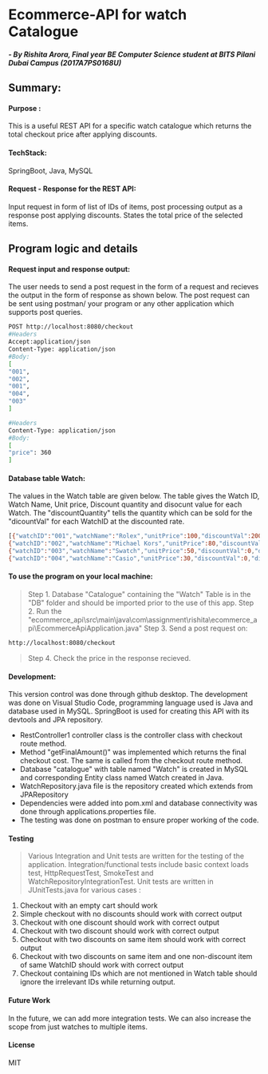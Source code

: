 # Ecommerce-API for watch Catalogue
##### - By Rishita Arora, Final year BE Computer Science student at BITS Pilani Dubai Campus (2017A7PS0168U)

## Summary:
#### Purpose : 
This is a useful REST API for a specific watch catalogue which returns the total checkout price after applying discounts.

#### TechStack: 
SpringBoot, Java, MySQL

#### Request - Response for the REST API:
Input request in form of list of IDs of items, post processing output as a response post applying discounts. States the total price of the selected items.

## Program logic and details
#### Request input and response output:
The user needs to send a post request in the form of a request and recieves the output in the form of response as shown  below. The post request can be sent using postman/ your program or any other application which supports post queries. 

```sh
POST http://localhost:8080/checkout
#Headers
Accept:application/json
Content-Type: application/json
#Body:
[
"001",
"002",
"001",
"004",
"003"
]
```
```sh
#Headers
Content-Type: application/json
#Body:
[
"price": 360
]
```

#### Database table Watch:
The values in the Watch table are given below. The table gives the Watch ID, Watch Name, Unit price, Discount quantity and disocunt value for each Watch. The "discountQuantity" tells the quantity which can be sold for the "dicountVal" for each WatchID at the discounted rate.
```sh
[{"watchID":"001","watchName":"Rolex","unitPrice":100,"discountVal":200,"discountQuantity":3},
{"watchID":"002","watchName":"Michael Kors","unitPrice":80,"discountVal":120,"discountQuantity":2},
{"watchID":"003","watchName":"Swatch","unitPrice":50,"discountVal":0,"discountQuantity":0},
{"watchID":"004","watchName":"Casio","unitPrice":30,"discountVal":0,"discountQuantity":0}]
```

#### To use the program on your local machine:
> Step 1. Database "Catalogue" containing the "Watch" Table is in the "DB" folder and should be imported prior to the use of this app.
Step 2. Run the "ecommerce_api\src\main\java\com\assignment\rishita\ecommerce_api\EcommerceApiApplication.java"
Step 3. Send a post request on:
```sh
http://localhost:8080/checkout
```

> Step 4. Check the price in the response recieved.

#### Development:
This version control was done through github desktop. The development was done on Visual Studio Code, programming language used is Java and database used in MySQL. 
SpringBoot is used for creating this API with its devtools and JPA repository.
-  RestController1 controller class is the controller class with checkout route method.
- Method "getFinalAmount()" was implemented which returns the final checkout cost. The same is called from the checkout route method.
- Database "catalogue" with table named "Watch" is created in MySQL and corresponding Entity class named Watch created in Java.
- WatchRepository.java file is the repository created which extends from JPARepository
- Dependencies were added into pom.xml and database connectivity was done through applications.properties file.
- The testing was done on postman to ensure proper working of the code.
 
#### Testing
> Various Integration and Unit tests are written for the testing of the application. Integration/functional tests include basic context loads test, HttpRequestTest, SmokeTest and WatchRepositoryIntegrationTest.
Unit tests are written in JUnitTests.java for various cases :
1. Checkout with an empty cart should work
2. Simple checkout with no discounts should work with correct output
3. Checkout with one discount should work with correct output
4. Checkout with two discount should work with correct output
5. Checkout with two discounts on same item should work with correct output
6. Checkout with two discounts on same item and one non-discount item of same WatchID should work with correct output
7. Checkout containing IDs which are not mentioned in Watch table should ignore the irrelevant IDs while returning output.

#### Future Work
In the future, we can add more integration tests. We can also increase the scope from just watches to multiple items.


#### License

MIT
